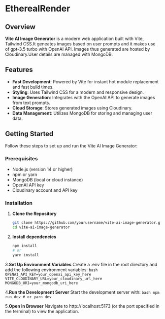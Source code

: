 # EtherealRender

## Overview

**Vite AI Image Generator** is a modern web application built with Vite, Tailwind CSS.It geneates images based on user prompts and it makes use of gpt-3.5 turbo with OpenAI API. Images thus generated are hosted by Cloudinary.User details are managed with MongoDB.

## Features

- **Fast Development**: Powered by Vite for instant hot module replacement and fast build times.
- **Styling**: Uses Tailwind CSS for a modern and responsive design.
- **Image Generation**: Integrates with the OpenAI API to generate images from text prompts.
- **Cloud Storage**: Stores generated images using Cloudinary.
- **Data Management**: Utilizes MongoDB for storing and managing user data.

## Getting Started

Follow these steps to set up and run the Vite AI Image Generator:

### Prerequisites

- Node.js (version 14 or higher)
- npm or yarn
- MongoDB (local or cloud instance)
- OpenAI API key
- Cloudinary account and API key

### Installation

1. **Clone the Repository**
   ```bash
   git clone https://github.com/yourusername/vite-ai-image-generator.git
   cd vite-ai-image-generator
   ```
2. **Install dependencies**
   ```bash
   npm install
   # or
   yarn install
   ```
   
3.**Set Up Environment Variables**
   Create a .env file in the root directory and add the following environment variables:
      ```bash
      OPENAI_API_KEY=your_openai_api_key_here
      VITE_CLOUDINARY_URL=your_cloudinary_url_here
      MONGODB_URI=your_mongodb_uri_here
      ```
      
4.**Run the Development Server**
   Start the development server with:
      ```bash
      npm run dev
      # or
      yarn dev
      ```
      
5.**Open in Browser**
   Navigate to http://localhost:5173 (or the port specified in the terminal) to view the application.

